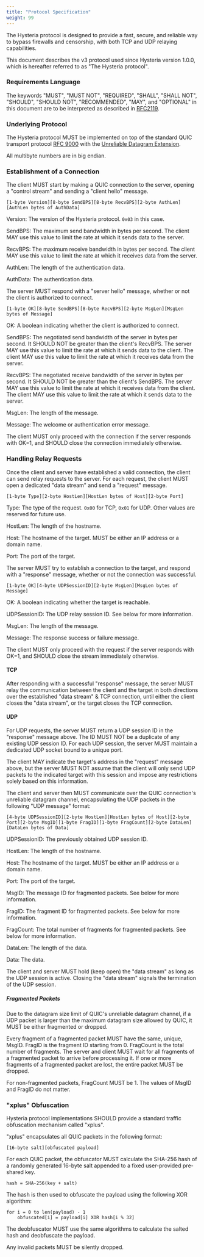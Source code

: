 ```yaml
---
title: "Protocol Specification"
weight: 99
---
```


The Hysteria protocol is designed to provide a fast, secure, and reliable way to bypass firewalls and censorship, with both TCP and UDP relaying capabilities.

This document describes the v3 protocol used since Hysteria version 1.0.0, which is hereafter referred to as "The Hysteria protocol".

### Requirements Language

The keywords "MUST", "MUST NOT", "REQUIRED", "SHALL", "SHALL NOT", "SHOULD", "SHOULD NOT", "RECOMMENDED", "MAY", and "OPTIONAL" in this document are to be interpreted as described in [RFC2119](https://datatracker.ietf.org/doc/html/rfc2119).

### Underlying Protocol

The Hysteria protocol MUST be implemented on top of the standard QUIC transport protocol [RFC 9000](https://datatracker.ietf.org/doc/html/rfc9000) with the [Unreliable Datagram Extension](https://datatracker.ietf.org/doc/draft-ietf-quic-datagram/).

All multibyte numbers are in big endian.

### Establishment of a Connection

The client MUST start by making a QUIC connection to the server, opening a "control stream" and sending a "client hello" message.

```
[1-byte Version][8-byte SendBPS][8-byte RecvBPS][2-byte AuthLen][AuthLen bytes of AuthData]
```

Version: The version of the Hysteria protocol. `0x03` in this case.

SendBPS: The maximum send bandwidth in bytes per second. The client MAY use this value to limit the rate at which it sends data to the server.

RecvBPS: The maximum receive bandwidth in bytes per second. The client MAY use this value to limit the rate at which it receives data from the server.

AuthLen: The length of the authentication data.

AuthData: The authentication data.

The server MUST respond with a "server hello" message, whether or not the client is authorized to connect.

```
[1-byte OK][8-byte SendBPS][8-byte RecvBPS][2-byte MsgLen][MsgLen bytes of Message]
```

OK: A boolean indicating whether the client is authorized to connect.

SendBPS: The negotiated send bandwidth of the server in bytes per second. It SHOULD NOT be greater than the client's RecvBPS. The server MAY use this value to limit the rate at which it sends data to the client. The client MAY use this value to limit the rate at which it receives data from the server.

RecvBPS: The negotiated receive bandwidth of the server in bytes per second. It SHOULD NOT be greater than the client's SendBPS. The server MAY use this value to limit the rate at which it receives data from the client. The client MAY use this value to limit the rate at which it sends data to the server.

MsgLen: The length of the message.

Message: The welcome or authentication error message.

The client MUST only proceed with the connection if the server responds with OK=1, and SHOULD close the connection immediately otherwise.

### Handling Relay Requests

Once the client and server have established a valid connection, the client can send relay requests to the server. For each request, the client MUST open a dedicated "data stream" and send a "request" message.

```
[1-byte Type][2-byte HostLen][HostLen bytes of Host][2-byte Port]
```

Type: The type of the request. `0x00` for TCP, `0x01` for UDP. Other values are reserved for future use.

HostLen: The length of the hostname.

Host: The hostname of the target. MUST be either an IP address or a domain name.

Port: The port of the target.

The server MUST try to establish a connection to the target, and respond with a "response" message, whether or not the connection was successful.

```
[1-byte OK][4-byte UDPSessionID][2-byte MsgLen][MsgLen bytes of Message]
```

OK: A boolean indicating whether the target is reachable.

UDPSessionID: The UDP relay session ID. See below for more information.

MsgLen: The length of the message.

Message: The response success or failure message.

The client MUST only proceed with the request if the server responds with OK=1, and SHOULD close the stream immediately otherwise.

#### TCP

After responding with a successful "response" message, the server MUST relay the communication between the client and the target in both directions over the established "data stream" & TCP connection, until either the client closes the "data stream", or the target closes the TCP connection.

#### UDP

For UDP requests, the server MUST return a UDP session ID in the "response" message above. The ID MUST NOT be a duplicate of any existing UDP session ID. For each UDP session, the server MUST maintain a dedicated UDP socket bound to a unique port.

The client MAY indicate the target's address in the "request" message above, but the server MUST NOT assume that the client will only send UDP packets to the indicated target with this session and impose any restrictions solely based on this information.

The client and server then MUST communicate over the QUIC connection's unreliable datagram channel, encapsulating the UDP packets in the following "UDP message" format:

```
[4-byte UDPSessionID][2-byte HostLen][HostLen bytes of Host][2-byte Port][2-byte MsgID][1-byte FragID][1-byte FragCount][2-byte DataLen][DataLen bytes of Data]
```

UDPSessionID: The previously obtained UDP session ID.

HostLen: The length of the hostname.

Host: The hostname of the target. MUST be either an IP address or a domain name.

Port: The port of the target.

MsgID: The message ID for fragmented packets. See below for more information.

FragID: The fragment ID for fragmented packets. See below for more information.

FragCount: The total number of fragments for fragmented packets. See below for more information.

DataLen: The length of the data.

Data: The data.

The client and server MUST hold (keep open) the "data stream" as long as the UDP session is active. Closing the "data stream" signals the termination of the UDP session.

##### Fragmented Packets

Due to the datagram size limit of QUIC's unreliable datagram channel, if a UDP packet is larger than the maximum datagram size allowed by QUIC, it MUST be either fragmented or dropped.

Every fragment of a fragmented packet MUST have the same, unique, MsgID. FragID is the fragment ID starting from 0. FragCount is the total number of fragments. The server and client MUST wait for all fragments of a fragmented packet to arrive before processing it. If one or more fragments of a fragmented packet are lost, the entire packet MUST be dropped.

For non-fragmented packets, FragCount MUST be 1. The values of MsgID and FragID do not matter.

### "xplus" Obfuscation

Hysteria protocol implementations SHOULD provide a standard traffic obfuscation mechanism called "xplus".

"xplus" encapsulates all QUIC packets in the following format:

```
[16-byte salt][obfuscated payload]
```

For each QUIC packet, the obfuscator MUST calculate the SHA-256 hash of a randomly generated 16-byte salt appended to a fixed user-provided pre-shared key.

```
hash = SHA-256(key + salt)
```

The hash is then used to obfuscate the payload using the following XOR algorithm:

```
for i = 0 to len(payload) - 1
    obfuscated[i] = payload[i] XOR hash[i % 32]
```

The deobfuscator MUST use the same algorithms to calculate the salted hash and deobfuscate the payload.

Any invalid packets MUST be silently dropped.